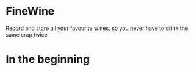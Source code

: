 FineWine
========

Record and store all your favourite wines, so you never have to drink the same crap twice

In the beginning
================